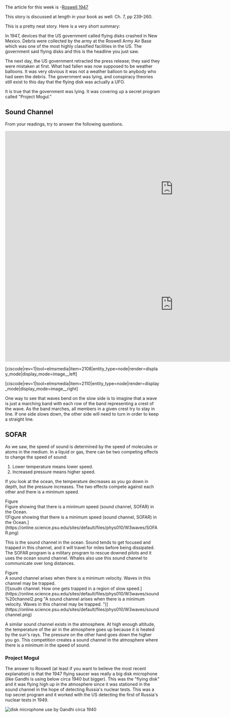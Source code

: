 The article for this week is
-<a href="http://www.angelfire.com/indie/anna_jones1/daily_record.html" target="_blank">Roswell 1947</a>

This story is discussed at length in your book as well: Ch. 7, pp 239-260.

This is a pretty neat story. Here is a very short summary:

In 1947, devices that the US government called flying disks crashed in New Mexico. Debris were collected by the army at the Roswell Army Air Base which was one of the most highly classified facilities in the US. The government said flying disks and this is the headline you just saw.

The next day, the US government retracted the press release; they said they were mistaken at first. What had fallen was now supposed to be weather balloons. It was very obvious it was not a weather balloon to anybody who had seen the debris. The government was lying, and conspiracy theories still exist to this day that the flying disk was actually a UFO.

It is true that the government was lying. It was covering up a secret program called "Project Mogul."

## Sound Channel

From your readings, try to answer the following questions.

<iframe src="https://h5p.org/h5p/embed/81014" width="1091" height="375" frameborder="0" allowfullscreen="allowfullscreen"></iframe><script src="https://h5p.org/sites/all/modules/h5p/library/js/h5p-resizer.js" charset="UTF-8"></script>

<iframe src="https://h5p.org/h5p/embed/81016" width="1091" height="375" frameborder="0" allowfullscreen="allowfullscreen"></iframe><script src="https://h5p.org/sites/all/modules/h5p/library/js/h5p-resizer.js" charset="UTF-8"></script>
 
[ciscode|rev=1|tool=elmsmedia|item=2108|entity_type=node|render=display_mode|display_mode=image__left]

[ciscode|rev=1|tool=elmsmedia|item=2110|entity_type=node|render=display_mode|display_mode=image__right]

One way to see that waves bend on the slow side is to imagine that a wave is just a marching band with each row of the band representing a crest of the wave. As the band marches, all members in a given crest try to stay in line. If one side slows down, the other side will need to turn in order to keep a straight line.

SOFAR 
------

As we saw, the speed of sound is determined by the speed of molecules or atoms in the medium. In a liquid or gas, there can be two competing effects to change the speed of sound:

1. Lower temperature means lower speed.
2. Increased pressure means higher speed.

If you look at the ocean, the temperature decreases as you go down in depth, but the pressure increases. The two effects compete against each other and there is a minimum speed.

<div class="figurelabel"><div class="figurelabel__title">Figure </div><div class="figurelabel__desc">Figure showing that there is a minimum speed (sound channel, SOFAR) in the Ocean. </div></div>![Figure showing that there is a minimum speed (sound channel, SOFAR) in the Ocean.](https://online.science.psu.edu/sites/default/files/phys010/W3waves/SOFAR.png)

This is the sound channel in the ocean. Sound tends to get focused and trapped in this channel, and it will travel for miles before being dissipated. The SOFAR program is a military program to rescue downed pilots and it uses the ocean sound channel. Whales also use this sound channel to communicate over long distances.

<div class="figurelabel"><div class="figurelabel__title">Figure </div><div class="figurelabel__desc">A sound channel arises when there is a minimum velocity. Waves in this channel may be trapped. </div></div>[![soudn channel. How one gets trapped in a region of slow speed.](https://online.science.psu.edu/sites/default/files/phys010/W3waves/sound%20channel2.png "A sound channel arises when there is a minimum velocity. Waves in this channel may be trapped. ")](https://online.science.psu.edu/sites/default/files/phys010/W3waves/sound channel.png)

A similar sound channel exists in the atmosphere. At high enough altitude, the temperature of the air in the atmosphere goes up because it is heated by the sun's rays. The pressure on the other hand goes down the higher you go. This competition creates a sound channel in the atmosphere where there is a minimum in the speed of sound.

### Project Mogul 

The answer to Roswell (at least if you want to believe the most recent explanation) is that the 1947 flying saucer was really a big disk microphone (like Gandhi is using below circa 1940 but bigger). This was the "flying disk" and it was flying high up in the atmosphere since it was stationed in the sound channel in the hope of detecting Russia's nuclear tests. This was a top secret program and it worked with the US detecting the first of Russia's nuclear tests in 1949.

![disk microphone use by Gandhi circa 1940](https://online.science.psu.edu/sites/default/files/phys010/W3waves/diskmicrophone.png)